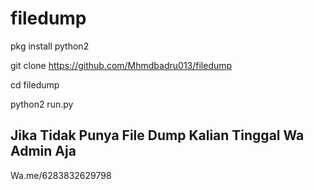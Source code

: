 # filedump



pkg install python2

git clone https://github.com/Mhmdbadru013/filedump

cd filedump

python2 run.py



## Jika Tidak Punya File Dump Kalian Tinggal Wa Admin Aja

Wa.me/6283832629798
